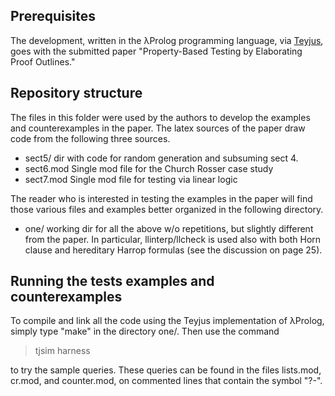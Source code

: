 ## Prerequisites

The development, written in the λProlog programming language, via
[Teyjus](https://github.com/teyjus/teyjus/), goes with the submitted paper "Property-Based Testing by Elaborating Proof Outlines."

## Repository structure

The files in this folder were used by the authors to develop the examples and counterexamples in the paper.  The latex sources of the paper draw code from the following three sources.

- sect5/ dir with code for random generation and subsuming sect 4.
- sect6.mod  Single mod file for the Church Rosser case study
- sect7.mod  Single mod file for testing via linear logic

The reader who is interested in testing the examples in the paper will find those various files and examples better organized in the following directory.

- one/ working dir for all the above w/o repetitions, but slightly
  different from the paper.  In particular, llinterp/llcheck is used
  also with both Horn clause and hereditary Harrop formulas (see the
  discussion on page 25).

## Running the tests examples and counterexamples

To compile and link all the code using the Teyjus implementation of λProlog, simply type "make" in the directory one/.  Then use the command

> tjsim harness

to try the sample queries.  These queries can be found in the files
lists.mod, cr.mod, and counter.mod, on commented lines that contain
the symbol "?-".

